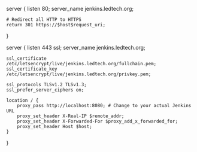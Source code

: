 server {
    listen 80;
    server_name jenkins.ledtech.org;
    
    # Redirect all HTTP to HTTPS
    return 301 https://$host$request_uri;
}

server {
    listen 443 ssl;
    server_name jenkins.ledtech.org;

    ssl_certificate /etc/letsencrypt/live/jenkins.ledtech.org/fullchain.pem;
    ssl_certificate_key /etc/letsencrypt/live/jenkins.ledtech.org/privkey.pem;

    ssl_protocols TLSv1.2 TLSv1.3;
    ssl_prefer_server_ciphers on;

    location / {
        proxy_pass http://localhost:8080; # Change to your actual Jenkins URL
        proxy_set_header X-Real-IP $remote_addr;
        proxy_set_header X-Forwarded-For $proxy_add_x_forwarded_for;
        proxy_set_header Host $host;
    }
}
